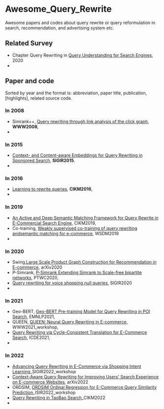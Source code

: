 # Awesome_Query_Rewrite

Awesome papers and codes about query rewrite or query reformulation in search, recommendation, and advertising system etc. 



## Related Survey

- Chapter Query Rewriting in [Query Understanding for Search Engines](https://link.springer.com/content/pdf/10.1007/978-3-030-58334-7.pdf), 2020
- 

## Paper and code

Sorted by year and the format is: abbreviation, paper title, publication, [highlights], related source code.

### In 2008

- Simrank++, [Query rewriting through link analysis of the click graph](<https://arxiv.org/abs/0712.0499>), **WWW2008**, 
- 

### In 2015

- [Context- and Content-aware Embeddings for Query Rewriting in Sponsored Search](https://djurikom.github.io/pdfs/grbovic2015sigir.pdf), **SIGIR2015**.  
- 

### In 2016

- [Learning to rewrite queries](http://yichang-cs.com/yahoo/CIKM2016_rewrite.pdf), **CIKM2016**, 
- 

### In 2019

- [An Active and Deep Semantic Matching Framework for Query Rewrite in E-Commercial Search Engine](<https://dl.acm.org/doi/abs/10.1145/3357384.3358012>), CIKM2019, 
- Co-training, [Weakly supervised co-training of query rewriting andsemantic matching for e-commerce](https://dl.acm.org/doi/abs/10.1145/3289600.3291039), WSDM2019
- 

### In 2020

- Swing,[Large Scale Product Graph Construction for Recommendation in E-commerce](https://arxiv.org/abs/2010.05525), arXiv2020
- P-Simrank, [P-Simrank Extending Simrank to Scale-free bipartite networks](https://dl.acm.org/doi/abs/10.1145/3366423.3380081), PTWC2020, 
- [Query rewriting for voice shopping null queries](https://dl.acm.org/doi/abs/10.1145/3397271.3401052), SIGIR2020
- 

### In 2021

- Geo-BERT, [Geo-BERT Pre-training Model for Query Rewriting in POI Search](https://aclanthology.org/2021.findings-emnlp.190/), EMNLP2021, 
- QUEEN, [QUEEN: Neural Query Rewriting in E-commerce](https://assets.amazon.science/f9/78/dda8f1e143dba8ca96e43ec487c6/queen-neural-query-rewriting-in-ecommerce.pdf), WWW2021_workshop, 
- [Query Rewriting via Cycle-Consistent Translation for E-Commerce Search](<https://arxiv.org/abs/2103.00800>), ICDE2021, 
- 

### In 2022

- [Advancing Query Rewriting in E-Commerce via Shopping Intent Learning](https://sigir-ecom.github.io/ecom22Papers/paper_5298.pdf)_SIGIR2022_workshop
- [Context-Aware Query Rewriting for Improving Users' Search Experience on E-commerce Websites](https://arxiv.org/abs/2209.07584), arXiv2022
- ORDSIM, [ORDSIM Ordinal Regression for E-Commerce Query Similarity Prediction](https://arxiv.org/abs/2203.06591)_ISIR2022_workshop
- [Query Rewriting in TaoBao Search](https://www.researchgate.net/profile/Sen-Li-38/publication/362546141_Query_Rewriting_in_TaoBao_Search/links/62f0d8110b37cc34477d561a/Query-Rewriting-in-TaoBao-Search.pdf)_CIKM2022
- 

